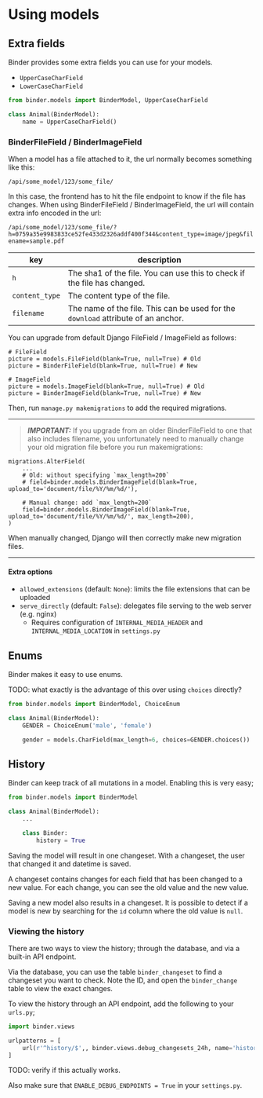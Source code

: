 # Using models

## Extra fields

Binder provides some extra fields you can use for your models.

- `UpperCaseCharField`
- `LowerCaseCharField`

```python
from binder.models import BinderModel, UpperCaseCharField

class Animal(BinderModel):
	name = UpperCaseCharField()
```

### BinderFileField / BinderImageField


When a model has a file attached to it, the url normally becomes something like this:

`/api/some_model/123/some_file/`

In this case, the frontend has to hit the file endpoint to know if the file has changes. When using BinderFileField / BinderImageField, the url will contain extra info encoded in the url:

`/api/some_model/123/some_file/?h=0759a35e9983833ce52fe433d2326addf400f344&content_type=image/jpeg&filename=sample.pdf`

| key | description |
| - | - |
| `h` | The sha1 of the file. You can use this to check if the file has changed. |
| `content_type` | The content type of the file. |
| `filename` |  The name of the file. This can be used for the `download` attribute of an anchor. |

You can upgrade from default Django FileField / ImageField as follows:

```
# FileField
picture = models.FileField(blank=True, null=True) # Old
picture = BinderFileField(blank=True, null=True) # New

# ImageField
picture = models.ImageField(blank=True, null=True) # Old
picture = BinderImageField(blank=True, null=True) # New
```

Then, run `manage.py makemigrations` to add the required migrations.

---
> **_IMPORTANT:_** If you upgrade from an older BinderFileField to one that also includes filename, you unfortunately need to manually change your old migration file before you run makemigrations:

```
migrations.AlterField(
    ...
    # Old: without specifying `max_length=200`
    # field=binder.models.BinderImageField(blank=True, upload_to='document/file/%Y/%m/%d/'),

    # Manual change: add `max_length=200`
    field=binder.models.BinderImageField(blank=True, upload_to='document/file/%Y/%m/%d/', max_length=200),
)
```
When manually changed, Django will then correctly make new migration files.

---

#### Extra options

* `allowed_extensions` (default: `None`): limits the file extensions that can be uploaded
* `serve_directly` (default: `False`): delegates file serving to the web server (e.g. nginx)
  * Requires configuration of `INTERNAL_MEDIA_HEADER` and `INTERNAL_MEDIA_LOCATION` in `settings.py`

## Enums

Binder makes it easy to use enums.

TODO: what exactly is the advantage of this over using `choices` directly?

```python
from binder.models import BinderModel, ChoiceEnum

class Animal(BinderModel):
	GENDER = ChoiceEnum('male', 'female')

	gender = models.CharField(max_length=6, choices=GENDER.choices())
```

## History

Binder can keep track of all mutations in a model.
Enabling this is very easy;

```python
from binder.models import BinderModel

class Animal(BinderModel):
	...

	class Binder:
		history = True
```

Saving the model will result in one changeset. With a changeset, the user that changed it and datetime is saved.

A changeset contains changes for each field that has been changed to a new value. For each change, you can see the old value and the new value.

Saving a new model also results in a changeset. It is possible to detect if a model is new by searching for the `id` column where the old value is `null`.

### Viewing the history

There are two ways to view the history; through the database, and via a built-in API endpoint.

Via the database, you can use the table `binder_changeset` to find a changeset you want to check. Note the ID, and open the `binder_change` table to view the exact changes.

To view the history through an API endpoint, add the following to your `urls.py`;

```python
import binder.views

urlpatterns = [
	url(r'^history/$',, binder.views.debug_changesets_24h, name='history'),
]
```

TODO: verify if this actually works.

Also make sure that `ENABLE_DEBUG_ENDPOINTS = True` in your `settings.py`.
